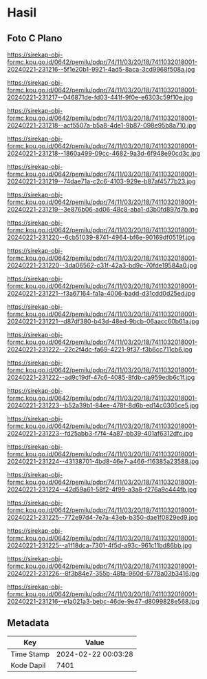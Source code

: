 # Hasil

## Foto C Plano

https://sirekap-obj-formc.kpu.go.id/0642/pemilu/pdpr/74/11/03/20/18/7411032018001-20240221-231216--5f1e20b1-9921-4ad5-8aca-3cd9968f508a.jpg

https://sirekap-obj-formc.kpu.go.id/0642/pemilu/pdpr/74/11/03/20/18/7411032018001-20240221-231217--046871de-fd03-441f-9f0e-e6303c59f10e.jpg

https://sirekap-obj-formc.kpu.go.id/0642/pemilu/pdpr/74/11/03/20/18/7411032018001-20240221-231218--acf5507a-b5a8-4de1-9b87-098e95b8a710.jpg

https://sirekap-obj-formc.kpu.go.id/0642/pemilu/pdpr/74/11/03/20/18/7411032018001-20240221-231218--1860a499-09cc-4682-9a3d-6f948e90cd3c.jpg

https://sirekap-obj-formc.kpu.go.id/0642/pemilu/pdpr/74/11/03/20/18/7411032018001-20240221-231219--74dae71a-c2c6-4103-929e-b87af4577b23.jpg

https://sirekap-obj-formc.kpu.go.id/0642/pemilu/pdpr/74/11/03/20/18/7411032018001-20240221-231219--3e876b06-ad06-48c8-aba1-d3b0fd897d7b.jpg

https://sirekap-obj-formc.kpu.go.id/0642/pemilu/pdpr/74/11/03/20/18/7411032018001-20240221-231220--6cb51039-8741-4964-bf6e-90169df0519f.jpg

https://sirekap-obj-formc.kpu.go.id/0642/pemilu/pdpr/74/11/03/20/18/7411032018001-20240221-231220--3da06562-c31f-42a3-bd9c-70fde19584a0.jpg

https://sirekap-obj-formc.kpu.go.id/0642/pemilu/pdpr/74/11/03/20/18/7411032018001-20240221-231221--f3a67164-fa1a-4006-badd-d31cdd0d25ed.jpg

https://sirekap-obj-formc.kpu.go.id/0642/pemilu/pdpr/74/11/03/20/18/7411032018001-20240221-231221--d87df380-b43d-48ed-9bcb-06aacc60b61a.jpg

https://sirekap-obj-formc.kpu.go.id/0642/pemilu/pdpr/74/11/03/20/18/7411032018001-20240221-231222--22c2f4dc-fa69-4221-9f37-f3b6cc711cb6.jpg

https://sirekap-obj-formc.kpu.go.id/0642/pemilu/pdpr/74/11/03/20/18/7411032018001-20240221-231222--ad9c19df-47c6-4085-8fdb-ca959edb6c1f.jpg

https://sirekap-obj-formc.kpu.go.id/0642/pemilu/pdpr/74/11/03/20/18/7411032018001-20240221-231223--b52a39b1-84ee-478f-8d6b-ed14c0305ce5.jpg

https://sirekap-obj-formc.kpu.go.id/0642/pemilu/pdpr/74/11/03/20/18/7411032018001-20240221-231223--fd25abb3-f7f4-4a87-bb39-401af6312dfc.jpg

https://sirekap-obj-formc.kpu.go.id/0642/pemilu/pdpr/74/11/03/20/18/7411032018001-20240221-231224--43138701-4bd8-46e7-a466-f16385a23588.jpg

https://sirekap-obj-formc.kpu.go.id/0642/pemilu/pdpr/74/11/03/20/18/7411032018001-20240221-231224--42d59a61-58f2-4f99-a3a8-f276a9c444fb.jpg

https://sirekap-obj-formc.kpu.go.id/0642/pemilu/pdpr/74/11/03/20/18/7411032018001-20240221-231225--772e97d4-7e7a-43eb-b350-dae1f0829ed9.jpg

https://sirekap-obj-formc.kpu.go.id/0642/pemilu/pdpr/74/11/03/20/18/7411032018001-20240221-231225--a1f18dca-7301-4f5d-a93c-961c11bd86bb.jpg

https://sirekap-obj-formc.kpu.go.id/0642/pemilu/pdpr/74/11/03/20/18/7411032018001-20240221-231226--8f3b84e7-355b-48fa-960d-6778a03b3416.jpg

https://sirekap-obj-formc.kpu.go.id/0642/pemilu/pdpr/74/11/03/20/18/7411032018001-20240221-231216--e1a021a3-bebc-46de-9e47-d8099828e568.jpg


## Metadata

| Key        | Value               |
| ---------- | ------------------- |
| Time Stamp | 2024-02-22 00:03:28 |
| Kode Dapil | 7401                |



